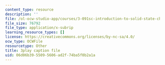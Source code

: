```yaml
---
content_type: resource
description: ''
file: /ol-ocw-studio-app/courses/3-091sc-introduction-to-solid-state-chemistry-fall-2010/06d06b3955095606ad2f74ba5f0b2a1a_zOOQALT2uu8.vtt
file_size: 76792
file_type: application/x-subrip
learning_resource_types: []
license: https://creativecommons.org/licenses/by-nc-sa/4.0/
ocw_type: OCWFile
resourcetype: Other
title: 3play caption file
uid: 06d06b39-5509-5606-ad2f-74ba5f0b2a1a
---
```

